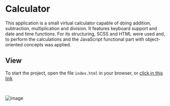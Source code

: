 # Calculator
This application is a small virtual calculator capable of doing addition, subtraction, multiplication and division. It features keyboard support and date and time functions. For its structuring, SCSS and HTML were used and, to perform the calculations and the JavaScript functional part with object-oriented concepts was applied.

## View 

To start the project, open the file ```index.html``` in your browser, or [click in this link](https://gabrielnicolim.github.io/Calculator/)

<br>

![image](https://user-images.githubusercontent.com/69210720/123532677-9d4f3200-d6e5-11eb-8e65-76141e038fb9.png)


